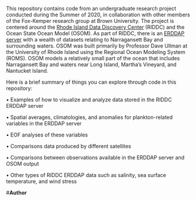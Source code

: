 This repository contains code from an undergraduate research project conducted during the Summer of 2020, in collaboration with other members of the Fox-Kemper research group at Brown University. The project is centered around the [Rhode Island Data Discovery Center](http://ridatadiscovery.org/#/) (RIDDC) and the Ocean State Ocean Model (OSOM). As part of RIDDC, there is an [ERDDAP server](https://pricaimcit.services.brown.edu/erddap/index.html) with a wealth of datasets relating to Narragansett Bay and surrounding waters. OSOM was built primarily by Professor Dave Ullman at the University of Rhode Island using the Regional Ocean Modeling System (ROMS). OSOM models a relatively small part of the ocean that includes Narragansett Bay and waters near Long Island, Martha’s Vineyard, and Nantucket Island.

Here is a brief summary of things you can explore through code in this repository:

•	Examples of how to visualize and analyze data stored in the RIDDC ERDDAP server

•	Spatial averages, climatologies, and anomalies for plankton-related variables in the ERDDAP server

•	EOF analyses of these variables

•	Comparisons data produced by different satellites

•	Comparisons between observations available in the ERDDAP server and OSOM output

•	Other types of RIDDC ERDDAP data such as salinity, sea surface temperature, and wind stress

#**Author**
